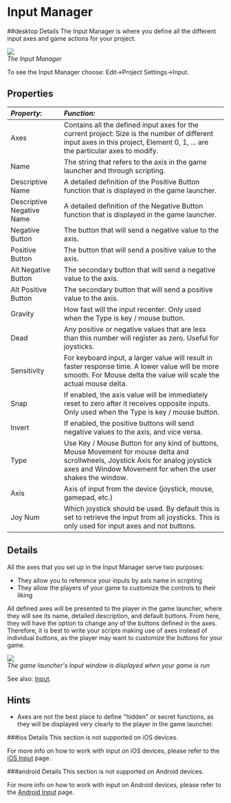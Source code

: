 Input Manager
=============


##desktop Details
The <span class=keyword>Input Manager</span> is where you define all the different input axes and game actions for your project.


![](http://docwiki.hq.unity3d.com/uploads/Main/InputSetAll.png)  
_The Input Manager_

To see the Input Manager choose: <span class=menu>Edit->Project Settings->Input</span>.


Properties
----------



|**_Property:_** |**_Function:_** |
|:---|:---|
|<span class=component>Axes</span> |Contains all the defined input axes for the current project: <span class=component>Size</span> is the number of different input axes in this project, <span class=component>Element 0, 1, ...</span> are the particular axes to modify. |
|<span class=component>Name</span> |The string that refers to the axis in the game launcher and through scripting. |
|<span class=component>Descriptive Name</span> |A detailed definition of the <span class=component>Positive Button</span> function that is displayed in the game launcher. |
|<span class=component>Descriptive Negative Name</span> |A detailed definition of the <span class=component>Negative Button</span> function that is displayed in the game launcher. |
|<span class=component>Negative Button</span> |The button that will send a negative value to the axis. |
|<span class=component>Positive Button</span> |The button that will send a positive value to the axis. |
|<span class=component>Alt Negative Button</span> |The secondary button that will send a negative value to the axis. |
|<span class=component>Alt Positive Button</span> |The secondary button that will send a positive value to the axis. |
|<span class=component>Gravity</span> |How fast will the input recenter. Only used when the <span class=component>Type</span> is <span class=component>key / mouse button</span>. |
|<span class=component>Dead</span> |Any positive or negative values that are less than this number will register as zero.  Useful for joysticks. |
|<span class=component>Sensitivity</span> |For keyboard input, a larger value will result in faster response time. A lower value will be more smooth. For Mouse delta the value will scale the actual mouse delta. |
|<span class=component>Snap</span> |If enabled, the axis value will be immediately reset to zero after it receives opposite inputs. Only used when the <span class=component>Type</span> is <span class=component>key / mouse button</span>. |
|<span class=component>Invert</span> |If enabled, the positive buttons will send negative values to the axis, and vice versa. |
|<span class=component>Type</span> |Use <span class=component>Key / Mouse Button</span> for any kind of buttons, Mouse Movement for mouse delta and scrollwheels, <span class=component>Joystick Axis</span> for analog joystick axes and <span class=component>Window Movement</span> for when the user shakes the window. |
|<span class=component>Axis</span> |Axis of input from the device (joystick, mouse, gamepad, etc.) |
|<span class=component>Joy Num</span> |Which joystick should be used. By default this is set to retrieve the input from all joysticks. This is only used for input axes and not buttons. |


Details
-------


All the axes that you set up in the Input Manager serve two purposes:

* They allow you to reference your inputs by axis name in scripting
* They allow the players of your game to customize the controls to their liking

All defined axes will be presented to the player in the game launcher, where they will see its name, detailed description, and default buttons.  From here, they will have the option to change any of the buttons defined in the axes.  Therefore, it is best to write your scripts making use of axes instead of individual buttons, as the player may want to customize the buttons for your game.


![](http://docwiki.hq.unity3d.com/uploads/Main/Input-GameLauncher.png)  
_The game launcher's Input window is displayed when your game is run_

See also: [Input](Input.md).

Hints
-----

* Axes are not the best place to define "hidden" or secret functions, as they will be displayed very clearly to the player in the game launcher.


###ios Details
This section is not supported on iOS devices.

For more info on how to work with input on iOS devices, please refer to the [iOS Input](Input#iPhoneInput.md) page.


###android Details
This section is not supported on Android devices.

For more info on how to work with input on Android devices, please refer to the [Android Input](Input#AndroidInput.md) page.
